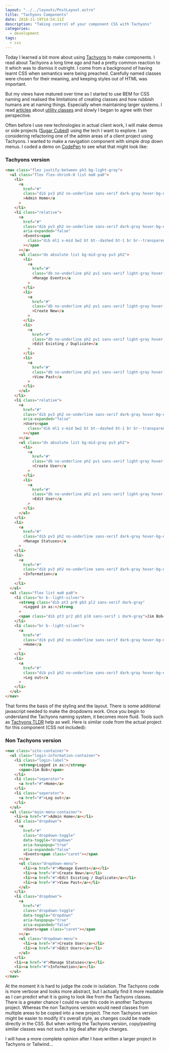 ```yaml
---
layout: "../../layouts/PostLayout.astro"
title: "Tachyons Components"
date: 2018-11-19T14:54:11Z
description: "Taking control of your component CSS with Tachyons"
categories:
  - development
tags:
  - css
---
```


Today I learned a bit more about using [Tachyons](http://tachyons.io/) to make components. I read about Tachyons a long time ago and had a pretty common reaction to it which was to dismiss it outright. I come from a background of having learnt CSS when semantics were being preached. Carefully named classes were chosen for their meaning, and keeping styles out of HTML was important.

But my views have matured over time as I started to use BEM for CSS naming and realised the limitations of creating classes and how rubbish humans are at naming things. Especially when maintaining larger systems. I read [articles](https://hackernoon.com/full-re-write-with-tachyons-and-functional-css-a-case-study-part-1-635ccb5fb00b) about [utility classes](https://adamwathan.me/css-utility-classes-and-separation-of-concerns/) and slowly I began to agree with their perspective.

<!--more-->

Often before I use new technologies in actual client work, I will make demos or side projects ([Sugar Cubed](https://freemagee.github.io/sugar-cubed/)) using the tech I want to explore. I am considering refactoring one of the admin areas of a client project using Tachyons. I wanted to make a navigation component with simple drop down menus. I coded a demo on [CodePen](https://codepen.io/freemagee/pen/EOweRE) to see what that might look like:

### Tachyons version

```html
<nav class="flex justify-between ph3 bg-light-gray">
  <ul class="flex flex-shrink-0 list ma0 pa0">
    <li>
      <a
        href="#"
        class="dib pv3 ph2 no-underline sans-serif dark-gray hover-bg-near-black hover-light-gray"
        >Admin Home</a
      >
    </li>
    <li class="relative">
      <a
        href="#"
        class="dib pv3 ph2 no-underline sans-serif dark-gray hover-bg-near-black hover-light-gray js-has-dropdown"
        aria-expanded="false"
        >Events<span
          class="dib ml1 v-mid bw2 bt bt--dashed bt-1 br br--transparent br-1 bl bl--transparent bl-1 bb-0"
        ></span
      ></a>
      <ul class="dn absolute list bg-mid-gray pv3 ph2">
        <li>
          <a
            href="#"
            class="db no-underline ph2 pv1 sans-serif light-gray hover-bg-near-white hover-dark-gray nowrap"
            >Manage Events</a
          >
        </li>
        <li>
          <a
            href="#"
            class="db no-underline ph2 pv1 sans-serif light-gray hover-bg-near-white hover-dark-gray nowrap"
            >Create New</a
          >
        </li>
        <li>
          <a
            href="#"
            class="db no-underline ph2 pv1 sans-serif light-gray hover-bg-near-white hover-dark-gray nowrap"
            >Edit Existing / Duplicate</a
          >
        </li>
        <li>
          <a
            href="#"
            class="db no-underline ph2 pv1 sans-serif light-gray hover-bg-near-white hover-dark-gray nowrap"
            >View Past</a
          >
        </li>
      </ul>
    </li>
    <li class="relative">
      <a
        href="#"
        class="dib pv3 ph2 no-underline sans-serif dark-gray hover-bg-near-black hover-light-gray js-has-dropdown"
        aria-expanded="false"
        >Users<span
          class="dib ml1 v-mid bw2 bt bt--dashed bt-1 br br--transparent br-1 bl bl--transparent bl-1 bb-0"
        ></span
      ></a>
      <ul class="dn absolute list bg-mid-gray pv3 ph2">
        <li>
          <a
            href="#"
            class="db no-underline ph2 pv1 sans-serif light-gray hover-bg-near-white hover-dark-gray nowrap"
            >Create User</a
          >
        </li>
        <li>
          <a
            href="#"
            class="db no-underline ph2 pv1 sans-serif light-gray hover-bg-near-white hover-dark-gray nowrap"
            >Edit User</a
          >
        </li>
      </ul>
    </li>
    <li>
      <a
        href="#"
        class="dib pv3 ph2 no-underline sans-serif dark-gray hover-bg-near-black hover-light-gray"
        >Manage Statuses</a
      >
    </li>
    <li>
      <a
        href="#"
        class="dib pv3 ph2 no-underline sans-serif dark-gray hover-bg-near-black hover-light-gray"
        >Information</a
      >
    </li>
  </ul>
  <ul class="flex list ma0 pa0">
    <li class="br b--light-silver">
      <strong class="dib pt3 pr0 pb3 pl2 sans-serif dark-gray"
        >Logged in as:</strong
      >
      <span class="dib pt3 pr2 pb3 pl0 sans-serif i dark-gray">Jim Bob</span>
    </li>
    <li class="br b--light-silver">
      <a
        href="#"
        class="dib pv3 ph2 no-underline sans-serif dark-gray hover-bg-near-black hover-light-gray"
        >Home</a
      >
    </li>
    <li>
      <a
        href="#"
        class="dib pv3 ph2 no-underline sans-serif dark-gray hover-bg-near-black hover-light-gray"
        >Log out</a
      >
    </li>
  </ul>
</nav>
```

That forms the basis of the styling and the layout. There is some additional javascript needed to make the dropdowns work. Once you begin to understand the Tachyons naming system, it becomes more fluid. Tools such as [Tachyons TLDR](https://tachyons-tldr.now.sh/#/classes) help as well. Here is similar code from the actual project for this component (CSS not included):

### Non Tachyons version

```html
<nav class="site-container">
  <ul class="login-information-container">
    <li class="login-label">
      <strong>Logged in as:</strong>
      <span>Jim Bob</span>
    </li>
    <li class="seperator">
      <a href="#">Home</a>
    </li>
    <li class="seperator">
      <a href="#">Log out</a>
    </li>
  </ul>
  <ul class="main-menu-container">
    <li><a href="#">Admin Home</a></li>
    <li class="dropdown">
      <a
        href="#"
        class="dropdown-toggle"
        data-toggle="dropdown"
        aria-haspopup="true"
        aria-expanded="false"
        >Events<span class="caret"></span
      ></a>
      <ul class="dropdown-menu">
        <li><a href="#">Manage Events</a></li>
        <li><a href="#">Create New</a></li>
        <li><a href="#">Edit Existing / Duplicate</a></li>
        <li><a href="#">View Past</a></li>
      </ul>
    </li>
    <li class="dropdown">
      <a
        href="#"
        class="dropdown-toggle"
        data-toggle="dropdown"
        aria-haspopup="true"
        aria-expanded="false"
        >Users<span class="caret"></span
      ></a>
      <ul class="dropdown-menu">
        <li><a href="#">Create User</a></li>
        <li><a href="#">Edit Users</a></li>
      </ul>
    </li>
    <li><a href="#">Manage Statuses</a></li>
    <li><a href="#">Information</a></li>
  </ul>
</nav>
```

At the moment it is hard to judge the code in isolation. The Tachyons code is more verbose and looks more abstract, but I actually find it more readable as I can predict what it is going to look like from the Tachyons classes. There is a greater chance I could re-use this code in another Tachyons project. Whereas the non Tachyons version would need classes from multiple areas to be copied into a new project. The non Tachyons version might be easier to modify it's overall style, as changes could be made directly in the CSS. But when writing the Tachyons version, copy/pasting similar classes was not such a big deal after style changes.

I will have a more complete opinion after I have written a larger project in Tachyons or Tailwind...
